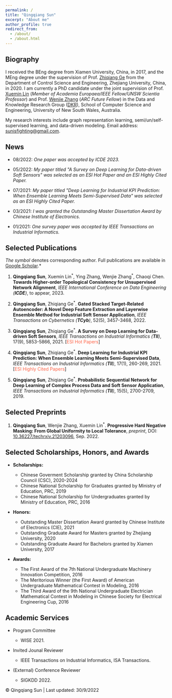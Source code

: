 ```yaml
---
permalink: /
title: "Qingqiang Sun"
excerpt: "About me"
author_profile: true
redirect_from: 
  - /about/
  - /about.html
---
```


<h2 id="biography"> Biography</h2>

I received the BEng degree from Xiamen University, China, in 2017, and the MEng degree under the supervision of Prof. [Zhiqiang Ge](https://scholar.google.com.hk/citations?user=g_EMkuMAAAAJ&hl=zh-CN&oi=ao) from the Department of Control Science and Engineering, Zhejiang University, China, in 2020. I am currently a PhD candidate under the joint supervision of Prof. [Xuemin Lin](https://www.cse.unsw.edu.au/~lxue/) (*Member of Academia Europaea/IEEE Fellow/UNSW Scientia Professor*) and Prof. [Wenjie Zhang](https://www.cse.unsw.edu.au/~zhangw/) (*ARC Future Fellow*) in the Data and Knowledge Research Group ([DKR](https://unswdb.github.io/index.html)), School of Computer Science and Engineering, University of New South Wales, Australia. 

My research interests include graph representation learning, semi/un/self-supervised learning, and data-driven modeling. Email address: sunisfighting@gmail.com.

<h2 id="news"> News</h2>

- 08/2022: *One paper was accepted by ICDE 2023.*

- 05/2022: *My paper titled "A Survey on Deep Learning for Data-driven Soft Sensors" was selected as an ESI Hot Paper and an ESI Highly Cited Paper.*

- 07/2021: *My paper titled "Deep Learning for Industrial KPI Prediction: When Ensemble Learning Meets Semi-Supervised Data" was selected as an ESI Highly Cited Paper.*

- 03/2021: *I was granted the Outstanding Master Dissertation Award by Chinese Institute of Electronics.*

- 01/2021: *One survey paper was accepted by IEEE Transactions on Industrial Informatics.*


<h2 id="publications"> Selected Publications</h2>

*The symbol <sup>*</sup> denotes corresponding author. Full publications are available in [Google Scholar](https://scholar.google.com.hk/citations?user=ASifHRAAAAAJ&hl=zh-CN).*

1. **Qingqiang Sun**, Xuemin Lin<sup>\*</sup>, Ying Zhang, Wenjie Zhang<sup>\*</sup>, Chaoqi Chen. **Towards Higher-order Topological Consistency for Unsupervised Network Alignment**, *IEEE International Conference on Data Engineering (**ICDE**)*, to appear, 2023.   

2. **Qingqiang Sun**, Zhiqiang Ge<sup>\*</sup>. **Gated Stacked Target-Related Autoencoder: A Novel Deep Feature Extraction and Layerwise Ensemble Method for Industrial Soft Sensor Application**, *IEEE Transactions on Cybernetics (**TCyb**)*, 52(5), 3457-3468, 2022.   

3. **Qingqiang Sun**, Zhiqiang Ge<sup>\*</sup>. **A Survey on Deep Learning for Data-driven Soft Sensors**, *IEEE Transactions on Industrial Informatics (**TII**)*, 17(9), 5853-5866, 2021. \[<font color=Tomato>ESI Hot Papers</font>\]  

4. **Qingqiang Sun**, Zhiqiang Ge<sup>\*</sup>. **Deep Learning for Industrial KPI Prediction: When Ensemble Learning Meets Semi-Supervised Data**, *IEEE Transactions on Industrial Informatics (**TII**)*, 17(1), 260-269, 2021. \[<font color=Tomato>ESI Highly Cited Papers</font>\]  

5. **Qingqiang Sun**, Zhiqiang Ge<sup>\*</sup>. **Probabilistic Sequential Network for Deep Learning of Complex Process Data and Soft Sensor Application**, *IEEE Transactions on Industrial Informatics (**TII**)*, 15(5), 2700-2709, 2019. 

## Selected Preprints

1. **Qingqiang Sun**, Wenjie Zhang, Xuemin Lin<sup>\*</sup>. **Progressive Hard Negative Masking: From Global Uniformity to Local Tolerance**, *preprint*, DOI: [10.36227/techrxiv.21203096](https://doi.org/10.36227/techrxiv.21203096.v1), Sep. 2022.

<h2 id="honors & Awards"> Selected Scholarships, Honors, and Awards</h2>

- **Scholarships:**
  - Chinese Goverment Scholarship granted by China Scholarship Council (CSC), 2020-2024
  - Chinese National Scholarship for Graduates granted by Ministry of Education, PRC, 2019
  - Chinese National Scholarship for Undergraduates granted by Ministry of Education, PRC, 2016  

- **Honors:**
  - Outstanding Master Dissertation Award granted by Chinese Institute of Electronics (CIE), 2021
  - Outstanding Graduate Award for Masters granted by Zhejiang University, 2020
  - Outstanding Graduate Award for Bachelors granted by Xiamen University, 2017

- **Awards:**
  - The First Award of the 7th National Undergraduate Machinery Innovation Competition, 2016
  - The Meritorious Winner (the First Award) of American Undergraduate Mathematical Contest in Modeling, 2016
  - The Third Award of the 9th National Undergraduate Electrician Mathematical Contest in Modeling in Chinese Society for Electrical Engineering Cup, 2016

<h2 id="academic services"> Academic Services</h2>

- Program Committee  
  - WISE 2021.

- Invited Jounal Reviewer
  - IEEE Transactions on Industrial Informatics, ISA Transactions.

- (External) Conference Reviewer  
  - SIGKDD 2022.


<script type='text/javascript' id='clustrmaps' src='//cdn.clustrmaps.com/map_v2.js?cl=ffffff&w=a&t=tt&d=djQAtmR3KX6TaEwxFDWlh01anIcVC0Tbv7U28jpnYzY'></script>

<td align="center" font="Arial">&copy; Qingqiang Sun | Last updated: 30/9/2022</td>
